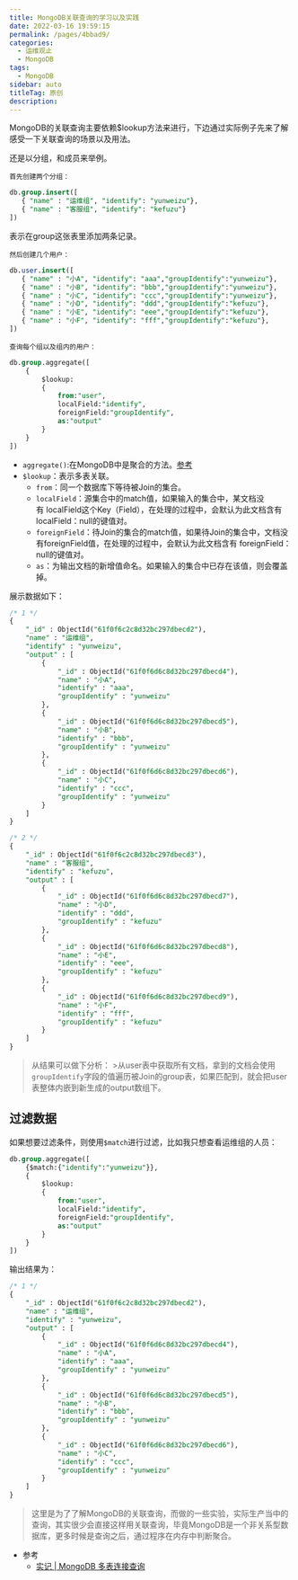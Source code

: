 ```yaml
---
title: MongoDB关联查询的学习以及实践
date: 2022-03-16 19:59:15
permalink: /pages/4bbad9/
categories:
  - 运维观止
  - MongoDB
tags:
  - MongoDB
sidebar: auto
titleTag: 原创
description:
---
```


MongoDB的关联查询主要依赖$lookup方法来进行，下边通过实际例子先来了解感受一下关联查询的场景以及用法。

还是以分组，和成员来举例。

`首先创建两个分组：`

```sql
db.group.insert([
   { "name" : "运维组", "identify": "yunweizu"},
   { "name" : "客服组", "identify": "kefuzu"}
])
```

表示在group这张表里添加两条记录。

`然后创建几个用户：`

```sql
db.user.insert([
   { "name" : "小A", "identify": "aaa","groupIdentify":"yunweizu"},
   { "name" : "小B", "identify": "bbb","groupIdentify":"yunweizu"},
   { "name" : "小C", "identify": "ccc","groupIdentify":"yunweizu"},
   { "name" : "小D", "identify": "ddd","groupIdentify":"kefuzu"},
   { "name" : "小E", "identify": "eee","groupIdentify":"kefuzu"},
   { "name" : "小F", "identify": "fff","groupIdentify":"kefuzu"},
])
```

`查询每个组以及组内的用户：`

```sql
db.group.aggregate([
    {
        $lookup:
        {
            from:"user",
            localField:"identify",
            foreignField:"groupIdentify",
            as:"output"
        }
    }
])
```

- `aggregate()`:在MongoDB中是聚合的方法。[参考](https://www.runoob.com/mongodb/mongodb-aggregate.html)
- `$lookup`：表示多表关联。
	- `from`：同一个数据库下等待被Join的集合。
	- `localField`：源集合中的match值，如果输入的集合中，某文档没有 localField这个Key（Field），在处理的过程中，会默认为此文档含有 localField：null的键值对。
	- `foreignField`：待Join的集合的match值，如果待Join的集合中，文档没有foreignField值，在处理的过程中，会默认为此文档含有 foreignField：null的键值对。
	- `as`：为输出文档的新增值命名。如果输入的集合中已存在该值，则会覆盖掉。

展示数据如下：

```sql
/* 1 */
{
    "_id" : ObjectId("61f0f6c2c8d32bc297dbecd2"),
    "name" : "运维组",
    "identify" : "yunweizu",
    "output" : [
        {
            "_id" : ObjectId("61f0f6d6c8d32bc297dbecd4"),
            "name" : "小A",
            "identify" : "aaa",
            "groupIdentify" : "yunweizu"
        },
        {
            "_id" : ObjectId("61f0f6d6c8d32bc297dbecd5"),
            "name" : "小B",
            "identify" : "bbb",
            "groupIdentify" : "yunweizu"
        },
        {
            "_id" : ObjectId("61f0f6d6c8d32bc297dbecd6"),
            "name" : "小C",
            "identify" : "ccc",
            "groupIdentify" : "yunweizu"
        }
    ]
}

/* 2 */
{
    "_id" : ObjectId("61f0f6c2c8d32bc297dbecd3"),
    "name" : "客服组",
    "identify" : "kefuzu",
    "output" : [
        {
            "_id" : ObjectId("61f0f6d6c8d32bc297dbecd7"),
            "name" : "小D",
            "identify" : "ddd",
            "groupIdentify" : "kefuzu"
        },
        {
            "_id" : ObjectId("61f0f6d6c8d32bc297dbecd8"),
            "name" : "小E",
            "identify" : "eee",
            "groupIdentify" : "kefuzu"
        },
        {
            "_id" : ObjectId("61f0f6d6c8d32bc297dbecd9"),
            "name" : "小F",
            "identify" : "fff",
            "groupIdentify" : "kefuzu"
        }
    ]
}
```

>从结果可以做下分析：
	>从user表中获取所有文档，拿到的文档会使用`groupIdentify`字段的值遍历被Join的group表，如果匹配到，就会把user表整体内嵌到新生成的output数组下。


## 过滤数据

如果想要过滤条件，则使用`$match`进行过滤，比如我只想查看运维组的人员：

```sql
db.group.aggregate([
    {$match:{"identify":"yunweizu"}},
    {
        $lookup:
        {
            from:"user",
            localField:"identify",
            foreignField:"groupIdentify",
            as:"output"
        }
    }
])
```

输出结果为：

```sql
/* 1 */
{
    "_id" : ObjectId("61f0f6c2c8d32bc297dbecd2"),
    "name" : "运维组",
    "identify" : "yunweizu",
    "output" : [
        {
            "_id" : ObjectId("61f0f6d6c8d32bc297dbecd4"),
            "name" : "小A",
            "identify" : "aaa",
            "groupIdentify" : "yunweizu"
        },
        {
            "_id" : ObjectId("61f0f6d6c8d32bc297dbecd5"),
            "name" : "小B",
            "identify" : "bbb",
            "groupIdentify" : "yunweizu"
        },
        {
            "_id" : ObjectId("61f0f6d6c8d32bc297dbecd6"),
            "name" : "小C",
            "identify" : "ccc",
            "groupIdentify" : "yunweizu"
        }
    ]
}
```

> 这里是为了了解MongoDB的关联查询，而做的一些实验，实际生产当中的查询，其实很少会直接这样用关联查询，毕竟MongoDB是一个非关系型数据库，更多时候是查询之后，通过程序在内存中判断聚合。


- 参考
	- [实记 | MongoDB 多表连接查询](https://blog.51cto.com/u_14032861/2993656)
